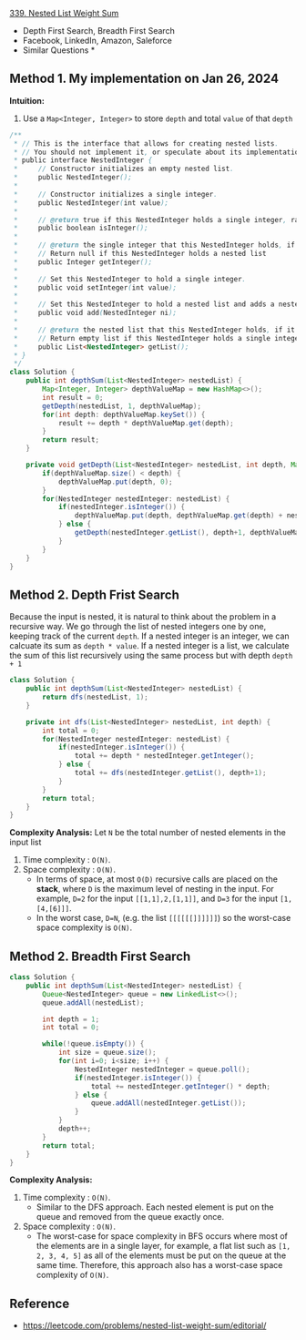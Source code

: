 [339. Nested List Weight Sum](https://leetcode.com/problems/nested-list-weight-sum/description/)

* Depth First Search, Breadth First Search
* Facebook, LinkedIn, Amazon, Saleforce
* Similar Questions
    * 


## Method 1. My implementation on Jan 26, 2024
**Intuition:**
1. Use a `Map<Integer, Integer>` to store `depth` and total `value` of that `depth`

```Java
/**
 * // This is the interface that allows for creating nested lists.
 * // You should not implement it, or speculate about its implementation
 * public interface NestedInteger {
 *     // Constructor initializes an empty nested list.
 *     public NestedInteger();
 *
 *     // Constructor initializes a single integer.
 *     public NestedInteger(int value);
 *
 *     // @return true if this NestedInteger holds a single integer, rather than a nested list.
 *     public boolean isInteger();
 *
 *     // @return the single integer that this NestedInteger holds, if it holds a single integer
 *     // Return null if this NestedInteger holds a nested list
 *     public Integer getInteger();
 *
 *     // Set this NestedInteger to hold a single integer.
 *     public void setInteger(int value);
 *
 *     // Set this NestedInteger to hold a nested list and adds a nested integer to it.
 *     public void add(NestedInteger ni);
 *
 *     // @return the nested list that this NestedInteger holds, if it holds a nested list
 *     // Return empty list if this NestedInteger holds a single integer
 *     public List<NestedInteger> getList();
 * }
 */
class Solution {
    public int depthSum(List<NestedInteger> nestedList) {
        Map<Integer, Integer> depthValueMap = new HashMap<>();
        int result = 0;
        getDepth(nestedList, 1, depthValueMap);
        for(int depth: depthValueMap.keySet()) {
            result += depth * depthValueMap.get(depth);
        }
        return result;
    }

    private void getDepth(List<NestedInteger> nestedList, int depth, Map<Integer, Integer> depthValueMap) {
        if(depthValueMap.size() < depth) {
            depthValueMap.put(depth, 0);
        }
        for(NestedInteger nestedInteger: nestedList) {
            if(nestedInteger.isInteger()) {
                depthValueMap.put(depth, depthValueMap.get(depth) + nestedInteger.getInteger());
            } else {
                getDepth(nestedInteger.getList(), depth+1, depthValueMap);
            }
        }
    }
}
```


## Method 2. Depth Frist Search
Because the input is nested, it is natural to think about the problem in a recursive way.
We go through the list of nested integers one by one, keeping track of the current `depth`. 
If a nested integer is an integer, we can calcuate its sum as `depth * value`. 
If a nested integer is a list, we calculate the sum of this list recursively using the same process but with depth `depth + 1`
```Java
class Solution {
    public int depthSum(List<NestedInteger> nestedList) {
        return dfs(nestedList, 1);
    }

    private int dfs(List<NestedInteger> nestedList, int depth) {
        int total = 0;
        for(NestedInteger nestedInteger: nestedList) {
            if(nestedInteger.isInteger()) {
                total += depth * nestedInteger.getInteger();
            } else {
                total += dfs(nestedInteger.getList(), depth+1);
            }
        }
        return total;
    }
}
```
**Complexity Analysis:**
Let `N` be the total number of nested elements in the input list
1. Time complexity : `O(N)`.
2. Space complexity : `O(N)`.
    * In terms of space, at most `O(D)` recursive calls are placed on the **stack**, where `D` is the maximum level of nesting in the input. For example, `D=2` for the input `[[1,1],2,[1,1]]`, and `D=3` for the input `[1,[4,[6]]]`.
    * In the worst case, `D=N`, (e.g. the list `[[[[[[]]]]]]`) so the worst-case space complexity is `O(N)`.


## Method 2. Breadth First Search
```Java
class Solution {
    public int depthSum(List<NestedInteger> nestedList) {
        Queue<NestedInteger> queue = new LinkedList<>();
        queue.addAll(nestedList);

        int depth = 1;
        int total = 0;

        while(!queue.isEmpty()) {
            int size = queue.size();
            for(int i=0; i<size; i++) {
                NestedInteger nestedInteger = queue.poll();
                if(nestedInteger.isInteger()) {
                    total += nestedInteger.getInteger() * depth;
                } else {
                    queue.addAll(nestedInteger.getList());
                }
            }
            depth++;
        }
        return total;
    }
}
```
**Complexity Analysis:**
1. Time complexity : `O(N)`.
    * Similar to the DFS approach. Each nested element is put on the queue and removed from the queue exactly once.
2. Space complexity : `O(N)`.
    * The worst-case for space complexity in BFS occurs where most of the elements are in a single layer, for example, a flat list such as `[1, 2, 3, 4, 5]` as all of the elements must be put on the queue at the same time. Therefore, this approach also has a worst-case space complexity of `O(N)`.


## Reference
* https://leetcode.com/problems/nested-list-weight-sum/editorial/